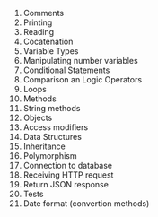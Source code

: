 1. Comments
2. Printing 
3. Reading 
4. Cocatenation 
5. Variable Types 
6. Manipulating number variables 
7. Conditional Statements
8. Comparison an Logic Operators
9. Loops
10. Methods
11. String methods
13. Objects
14. Access modifiers
15. Data Structures
16. Inheritance
17. Polymorphism
18. Connection to database
19. Receiving HTTP request
20. Return JSON response
21. Tests
22. Date format (convertion methods)



